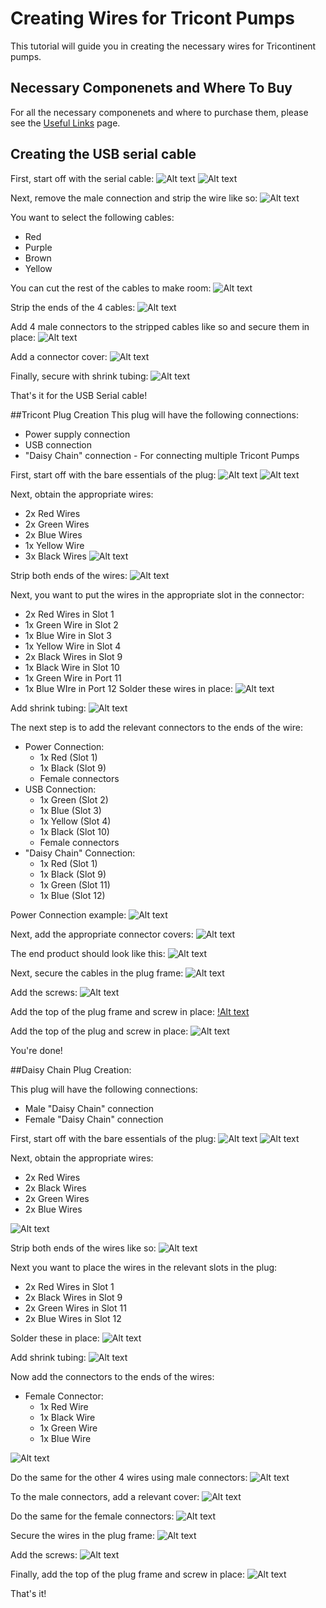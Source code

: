 # Creating Wires for Tricont Pumps
This tutorial will guide you in creating the necessary wires for Tricontinent pumps.

## Necessary Componenets and Where To Buy
For all the necessary componenets and where to purchase them, please see the [Useful Links](https://github.com/croningp/pycont/blob/doc/docs/useful_links.md) page.

## Creating the USB serial cable
First, start off with the serial cable:
![Alt text](https://cloud.githubusercontent.com/assets/13821621/20624073/af088566-b302-11e6-9ff5-dcc78fa5377e.jpg)
![Alt text](https://cloud.githubusercontent.com/assets/13821621/20624093/d0258050-b302-11e6-8cfb-ea045c92cc3d.jpg)

Next, remove the male connection and strip the wire like so:
![Alt text](https://cloud.githubusercontent.com/assets/13821621/20624128/051623d2-b303-11e6-92b6-9d59cd438390.jpg)

You want to select the following cables:
* Red
* Purple
* Brown
* Yellow

You can cut the rest of the cables to make room:
![Alt text](https://cloud.githubusercontent.com/assets/13821621/20624174/480d0b60-b303-11e6-97c9-bade09989111.jpg)

Strip the ends of the 4 cables:
![Alt text](https://cloud.githubusercontent.com/assets/13821621/20624202/795c3d1c-b303-11e6-80d9-5b05fe74d32d.jpg)

Add 4 male connectors to the stripped cables like so and secure them in place:
![Alt text](https://cloud.githubusercontent.com/assets/13821621/20624224/9be7cf68-b303-11e6-8bb0-f6a5000236ec.jpg)

Add a connector cover:
![Alt text](https://cloud.githubusercontent.com/assets/13821621/20624248/bca5dde4-b303-11e6-824e-369b6d6353c1.jpg)

Finally, secure with shrink tubing:
![Alt text](https://cloud.githubusercontent.com/assets/13821621/20624261/d1301748-b303-11e6-9c41-402f9634b462.jpg)

That's it for the USB Serial cable!

##Tricont Plug Creation
This plug will have the following connections:
* Power supply connection
* USB connection
* "Daisy Chain" connection - For connecting multiple Tricont Pumps

First, start off with the bare essentials of the plug:
![Alt text](https://cloud.githubusercontent.com/assets/13821621/20624309/0cd02fe0-b304-11e6-87fd-5d700ea70707.jpg)
![Alt text](https://cloud.githubusercontent.com/assets/13821621/20624316/12da0514-b304-11e6-86da-c3017c2e1116.jpg)

Next, obtain the appropriate wires:
* 2x Red Wires
* 2x Green Wires
* 2x Blue Wires
* 1x Yellow Wire
* 3x Black Wires
![Alt text](https://cloud.githubusercontent.com/assets/13821621/20624353/5c2cee84-b304-11e6-9f45-583f003c4c1a.jpg)

Strip both ends of the wires:
![Alt text](https://cloud.githubusercontent.com/assets/13821621/20624358/62fbe4b8-b304-11e6-8550-c95df7f7c4e7.jpg)

Next, you want to put the wires in the appropriate slot in the connector:
* 2x Red Wires in Slot 1
* 1x Green Wire in Slot 2
* 1x Blue Wire in Slot 3
* 1x Yellow Wire in Slot 4
* 2x Black Wires in Slot 9
* 1x Black Wire in Slot 10
* 1x Green Wire in Port 11
* 1x Blue WIre in Port 12
Solder these wires in place:
![Alt text](https://cloud.githubusercontent.com/assets/13821621/20624426/d2ef74d8-b304-11e6-94df-a13af09f7c85.jpg)

Add shrink tubing:
![Alt text](https://cloud.githubusercontent.com/assets/13821621/20632463/a3ed723a-b335-11e6-9d45-9c2d50c1df89.jpg)


The next step is to add the relevant connectors to the ends of the wire:
* Power Connection:
	* 1x Red (Slot 1)
	* 1x Black (Slot 9)
	* Female connectors
* USB Connection:
	* 1x Green (Slot 2)
	* 1x Blue (Slot 3)
	* 1x Yellow (Slot 4)
	* 1x Black (Slot 10)
	* Female connectors
* "Daisy Chain" Connection:
	* 1x Red (Slot 1)
	* 1x Black (Slot 9)
	* 1x Green (Slot 11)
	* 1x Blue (Slot 12)

Power Connection example:
![Alt text](https://cloud.githubusercontent.com/assets/13821621/20624570/9176d392-b305-11e6-9824-803e5b6774ef.jpg)

Next, add the appropriate connector covers:
![Alt text](https://cloud.githubusercontent.com/assets/13821621/20624599/b86a70c6-b305-11e6-853b-d92b0d85d063.jpg)

The end product should look like this:
![Alt text](https://cloud.githubusercontent.com/assets/13821621/20624623/daac7e7c-b305-11e6-997c-00012513319a.jpg)

Next, secure the cables in the plug frame:
![Alt text](https://cloud.githubusercontent.com/assets/13821621/20632479/b39b31fe-b335-11e6-9d85-532090cb0844.jpg)

Add the screws:
![Alt text](https://cloud.githubusercontent.com/assets/13821621/20632484/c0d4aec2-b335-11e6-83cc-362c92a24cfd.jpg)


Add the top of the plug frame and screw in place:
[!Alt text](https://cloud.githubusercontent.com/assets/13821621/20624673/20d1768c-b306-11e6-8a02-7ea1f0d7de85.jpg)

Add the top of the plug and screw in place:
![Alt text](https://cloud.githubusercontent.com/assets/13821621/20624673/20d1768c-b306-11e6-8a02-7ea1f0d7de85.jpg)

You're done!

##Daisy Chain Plug Creation:

This plug will have the following connections:
* Male "Daisy Chain" connection
* Female "Daisy Chain" connection

First, start off with the bare essentials of the plug:
![Alt text](https://cloud.githubusercontent.com/assets/13821621/20624309/0cd02fe0-b304-11e6-87fd-5d700ea70707.jpg)
![Alt text](https://cloud.githubusercontent.com/assets/13821621/20624316/12da0514-b304-11e6-86da-c3017c2e1116.jpg)

Next, obtain the appropriate wires:
* 2x Red Wires
* 2x Black Wires
* 2x Green Wires
* 2x Blue Wires

![Alt text](https://cloud.githubusercontent.com/assets/13821621/20626897/8e64493c-b314-11e6-829b-dcdb1e6703a5.jpg)

Strip both ends of the wires like so:
![Alt text](https://cloud.githubusercontent.com/assets/13821621/20626902/95c7165a-b314-11e6-957b-7af67719cf40.jpg)

Next you want to place the wires in the relevant slots in the plug:
* 2x Red Wires in Slot 1
* 2x Black Wires in Slot 9
* 2x Green Wires in Slot 11
* 2x Blue Wires in Slot 12

Solder these in place:
![Alt text](https://cloud.githubusercontent.com/assets/13821621/20626956/e8d88f7c-b314-11e6-95cc-4b1ce90644ee.jpg)

Add shrink tubing:
![Alt text](https://cloud.githubusercontent.com/assets/13821621/20632492/d8865f7a-b335-11e6-8b5a-f43714cc67b1.jpg)

Now add the connectors to the ends of the wires:
* Female Connector:
	* 1x Red Wire
	* 1x Black Wire
	* 1x Green Wire
	* 1x Blue Wire

![Alt text](https://cloud.githubusercontent.com/assets/13821621/20626960/eede17d4-b314-11e6-90f3-8964fe796e7a.jpg)

Do the same for the other 4 wires using male connectors:
![Alt text](https://cloud.githubusercontent.com/assets/13821621/20627003/2f6c6cce-b315-11e6-91a0-2519b2e5c93b.jpg)

To the male connectors, add a relevant cover:
![Alt text](https://cloud.githubusercontent.com/assets/13821621/20627014/3f83d8b8-b315-11e6-8a45-d569ce421184.jpg)

Do the same for the female connectors:
![Alt text](https://cloud.githubusercontent.com/assets/13821621/20627027/5d0861e2-b315-11e6-9528-32df76033d80.jpg)


Secure the wires in the plug frame:
![Alt text](https://cloud.githubusercontent.com/assets/13821621/20632505/eb89b9b4-b335-11e6-92bd-0d522069fcdf.jpg)

Add the screws:
![Alt text](https://cloud.githubusercontent.com/assets/13821621/20632514/f80e751c-b335-11e6-9444-aeec9a4f4eca.jpg)

Finally, add the top of the plug frame and screw in place:
![Alt text](https://cloud.githubusercontent.com/assets/13821621/20627064/91341984-b315-11e6-9c69-e9f72557d489.jpg)

That's it!

